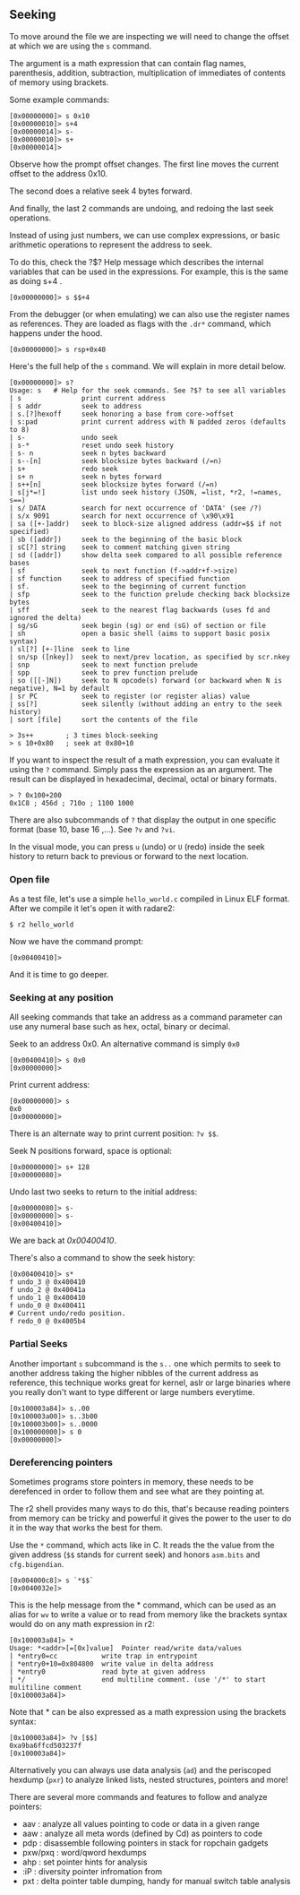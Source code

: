 ## Seeking

To move around the file we are inspecting we will need to change the offset at which we are using the `s` command.

The argument is a math expression that can contain flag names, parenthesis, addition, subtraction, multiplication of immediates of contents of memory using brackets.

Some example commands:

```
[0x00000000]> s 0x10
[0x00000010]> s+4
[0x00000014]> s-
[0x00000010]> s+
[0x00000014]>
```

Observe how the prompt offset changes. The first line moves the current offset to the address 0x10.

The second does a relative seek 4 bytes forward.

And finally, the last 2 commands are undoing, and redoing the last seek operations.

Instead of using just numbers, we can use complex expressions, or basic arithmetic operations to represent the address to seek.

To do this, check the ?$? Help message which describes the internal variables that can be used in the expressions. For example, this is the same as doing s+4 .

```
[0x00000000]> s $$+4
```

From the debugger (or when emulating) we can also use the register names as references. They are loaded as flags with the `.dr*` command, which happens under the hood.

```
[0x00000000]> s rsp+0x40
```

Here's the full help of the `s` command. We will explain in more detail below.

```
[0x00000000]> s?
Usage: s   # Help for the seek commands. See ?$? to see all variables
| s               print current address
| s addr          seek to address
| s.[?]hexoff     seek honoring a base from core->offset
| s:pad           print current address with N padded zeros (defaults to 8)
| s-              undo seek
| s-*             reset undo seek history
| s- n            seek n bytes backward
| s--[n]          seek blocksize bytes backward (/=n)
| s+              redo seek
| s+ n            seek n bytes forward
| s++[n]          seek blocksize bytes forward (/=n)
| s[j*=!]         list undo seek history (JSON, =list, *r2, !=names, s==)
| s/ DATA         search for next occurrence of 'DATA' (see /?)
| s/x 9091        search for next occurrence of \x90\x91
| sa ([+-]addr)   seek to block-size aligned address (addr=$$ if not specified)
| sb ([addr])     seek to the beginning of the basic block
| sC[?] string    seek to comment matching given string
| sd ([addr])     show delta seek compared to all possible reference bases
| sf              seek to next function (f->addr+f->size)
| sf function     seek to address of specified function
| sf.             seek to the beginning of current function
| sfp             seek to the function prelude checking back blocksize bytes
| sff             seek to the nearest flag backwards (uses fd and ignored the delta)
| sg/sG           seek begin (sg) or end (sG) of section or file
| sh              open a basic shell (aims to support basic posix syntax)
| sl[?] [+-]line  seek to line
| sn/sp ([nkey])  seek to next/prev location, as specified by scr.nkey
| snp             seek to next function prelude
| spp             seek to prev function prelude
| so ([[-]N])     seek to N opcode(s) forward (or backward when N is negative), N=1 by default
| sr PC           seek to register (or register alias) value
| ss[?]           seek silently (without adding an entry to the seek history)
| sort [file]     sort the contents of the file

> 3s++        ; 3 times block-seeking
> s 10+0x80   ; seek at 0x80+10
```

If you want to inspect the result of a math expression, you can evaluate it using the `?` command. Simply pass the expression as an argument. The result can be displayed in hexadecimal, decimal, octal or binary formats.

```
> ? 0x100+200
0x1C8 ; 456d ; 710o ; 1100 1000
```

There are also subcommands of `?` that display the output in one specific format (base 10, base 16 ,...). See `?v` and `?vi`.

In the visual mode, you can press `u` (undo) or `U` (redo) inside the seek history to return back to previous or forward to the next location.

### Open file

As a test file, let's use a simple `hello_world.c` compiled in Linux ELF format.
After we compile it let's open it with radare2:

```
$ r2 hello_world
```

Now we have the command prompt:

```
[0x00400410]>
```

And it is time to go deeper.

### Seeking at any position

All seeking commands that take an address as a command parameter can use any numeral base
such as hex, octal, binary or decimal.

Seek to an address 0x0. An alternative command is simply `0x0`

```
[0x00400410]> s 0x0
[0x00000000]>
```

Print current address:
```
[0x00000000]> s
0x0
[0x00000000]>
```

There is an alternate way to print current position: `?v $$`.

Seek N positions forward, space is optional:

```
[0x00000000]> s+ 128
[0x00000080]>
```

Undo last two seeks to return to the initial address:

```
[0x00000080]> s-
[0x00000000]> s-
[0x00400410]>
```

We are back at _0x00400410_.

There's also a command to show the seek history:

```
[0x00400410]> s*
f undo_3 @ 0x400410
f undo_2 @ 0x40041a
f undo_1 @ 0x400410
f undo_0 @ 0x400411
# Current undo/redo position.
f redo_0 @ 0x4005b4
```

### Partial Seeks

Another important `s` subcommand is the `s..` one which permits to seek to another address taking the higher nibbles of the current address as reference, this technique works great for kernel, aslr or large binaries where you really don't want to type different or large numbers everytime.

```
[0x100003a84]> s..00
[0x100003a00]> s..3b00
[0x100003b00]> s..0000
[0x100000000]> s 0
[0x00000000]>
```

### Dereferencing pointers

Sometimes programs store pointers in memory, these needs to be derefenced in order to follow them and see what are they pointing at.

The r2 shell provides many ways to do this, that's because reading pointers from memory can be tricky and powerful it gives the power to the user to do it in the way that works the best for them.

Use the `*` command, which acts like in C. It reads the the value from the given address (`$$` stands for current seek) and honors `asm.bits` and `cfg.bigendian`.

```
[0x004000c8]> s `*$$`
[0x0040032e]>
```

This is the help message from the * command, which can be used as an alias for `wv` to write a value or to read from memory like the brackets syntax would do on any math expression in r2:

```
[0x100003a84]> *
Usage: *<addr>[=[0x]value]  Pointer read/write data/values
| *entry0=cc           write trap in entrypoint
| *entry0+10=0x804800  write value in delta address
| *entry0              read byte at given address
| */                   end multiline comment. (use '/*' to start mulitiline comment
[0x100003a84]>
```

Note that * can be also expressed as a math expression using the brackets syntax:

```
[0x100003a84]> ?v [$$]
0xa9ba6ffcd503237f
[0x100003a84]>
```

Alternatively you can always use data analysis (`ad`) and the periscoped hexdump (`pxr`) to analyze linked lists, nested structures, pointers and more!

There are several more commands and features to follow and analyze pointers:

* aav : analyze all values pointing to code or data in a given range
* aaw : analyze all meta words (defined by Cd) as pointers to code
* pdp : disassemble following pointers in stack for ropchain gadgets
* pxw/pxq : word/qword hexdumps
* ahp : set pointer hints for analysis
* :iP : diversity pointer infromation from 
* pxt : delta pointer table dumping, handy for manual switch table analysis
